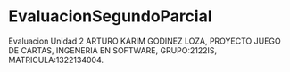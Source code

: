 # EvaluacionSegundoParcial
Evaluacion Unidad 2
ARTURO KARIM GODINEZ LOZA, PROYECTO JUEGO DE CARTAS, INGENERIA EN SOFTWARE, GRUPO:2122IS, MATRICULA:1322134004.
